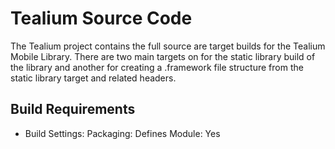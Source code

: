 # Tealium Source Code

The Tealium project contains the full source are target builds for the Tealium Mobile Library.  There are two main targets on for the static library build of the library and another for creating a .framework file structure from the static library target and related headers.

## Build Requirements

- Build Settings: Packaging: Defines Module: Yes
